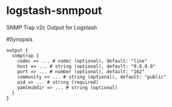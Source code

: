 logstash-snmpout
================

SNMP Trap v2c Output for Logstash

#Synopsis
```
output {
  snmptrap {
    codec => ... # codec (optional), default: "line"
    host => ... # string (optional), default: "0.0.0.0"
    port => ... # number (optional), default: "162"
    community => ... # string (optional), default: "public"
    oid => ... # string (required)
    yamlmibdir => ... # string (optional)
  }
}
```
